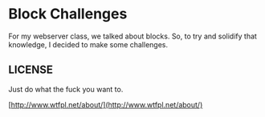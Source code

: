 # Block Challenges

For my webserver class, we talked about blocks.
So, to try and solidify that knowledge, I decided to make some challenges.

## LICENSE

Just do what the fuck you want to.

[http://www.wtfpl.net/about/](http://www.wtfpl.net/about/)
